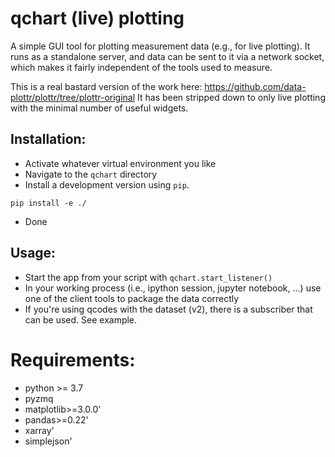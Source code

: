 # qchart (live) plotting

A simple GUI tool for plotting measurement data (e.g., for live plotting). It runs as a standalone server, and data can be sent to it via a network socket, which makes it fairly independent of the tools used to measure.

This is a real bastard version of the work here: https://github.com/data-plottr/plottr/tree/plottr-original It has been stripped down to only live plotting with the minimal number of useful widgets.

## Installation:

* Activate whatever virtual environment you like
* Navigate to the `qchart` directory
* Install a development version using `pip`.

``` pip install -e ./ ```
* Done

## Usage:
* Start the app from your script with `qchart.start_listener()`
* In your working process (i.e., ipython session, jupyter notebook, ...) use one of the client tools to package the data correctly
* If you're using qcodes with the dataset (v2), there is a subscriber that
  can be used. See example.

# Requirements:
* python >= 3.7
* pyzmq
* matplotlib>=3.0.0'
* pandas>=0.22'
* xarray'
* simplejson'
